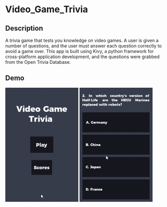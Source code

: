 # Video_Game_Trivia

## Description
A trivia game that tests you knowledge on video games. A user is given a number of questions, and the user must answer each question correctly to avoid a game over. This app is built using Kivy, a python framework for cross-platform application development, and the questions were grabbed from the Open Trivia Database.

## Demo



<img src="demo_gifs/demo1.gif" align="middle" width="230px"/>


<img src="demo_gifs/demo2.gif" align="middle" width="230px"/>